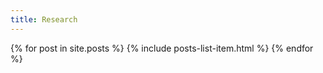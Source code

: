 ```yaml
---
title: Research
---
```


{% for post in site.posts %}
{% include posts-list-item.html %}
{% endfor %}
